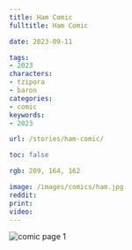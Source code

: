 ```yaml
---
title: Ham Comic
fulltitle: Ham Comic

date: 2023-09-11

tags:
- 2023
characters:
- tzipora
- baron
categories:
- comic
keywords:
- 2023

url: /stories/ham-comic/

toc: false

rgb: 209, 164, 162

image: /images/comics/ham.jpg
reddit:
print:
video:
---
```

![comic page 1](/images/comics/ham.jpg)